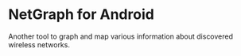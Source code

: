 NetGraph for Android
====================

Another tool to graph and map various information about discovered wireless networks.
